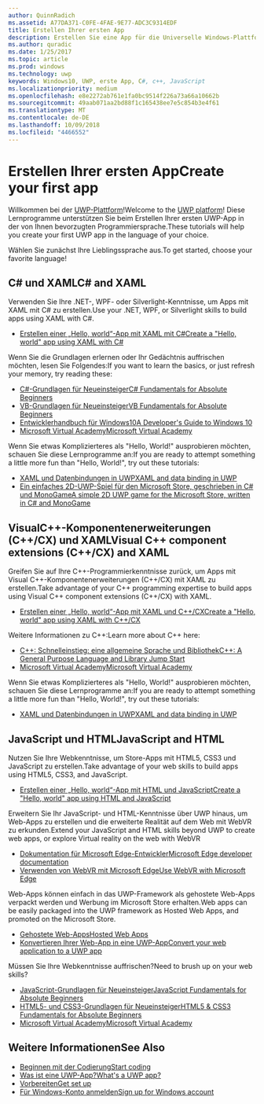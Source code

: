 ```yaml
---
author: QuinnRadich
ms.assetid: A77DA371-C0FE-4FAE-9E77-ADC3C9314EDF
title: Erstellen Ihrer ersten App
description: Erstellen Sie eine App für die Universelle Windows-Plattform (UWP) für Windows10 mithilfe Ihrer bevorzugten Programmiersprache.
ms.author: quradic
ms.date: 1/25/2017
ms.topic: article
ms.prod: windows
ms.technology: uwp
keywords: Windows10, UWP, erste App, C#, c++, JavaScript
ms.localizationpriority: medium
ms.openlocfilehash: e8e2272ab761e1fa0bc9514f226a73a66a10662b
ms.sourcegitcommit: 49aab071aa2bd88f1c165438ee7e5c854b3e4f61
ms.translationtype: MT
ms.contentlocale: de-DE
ms.lasthandoff: 10/09/2018
ms.locfileid: "4466552"
---
```

# <a name="create-your-first-app"></a><span data-ttu-id="cfef3-104">Erstellen Ihrer ersten App</span><span class="sxs-lookup"><span data-stu-id="cfef3-104">Create your first app</span></span>

<span data-ttu-id="cfef3-105">Willkommen bei der [UWP-Plattform](universal-application-platform-guide.md)!</span><span class="sxs-lookup"><span data-stu-id="cfef3-105">Welcome to the [UWP platform](universal-application-platform-guide.md)!</span></span> <span data-ttu-id="cfef3-106">Diese Lernprogramme unterstützen Sie beim Erstellen Ihrer ersten UWP-App in der von Ihnen bevorzugten Programmiersprache.</span><span class="sxs-lookup"><span data-stu-id="cfef3-106">These tutorials will help you create your first UWP app in the language of your choice.</span></span>

<span data-ttu-id="cfef3-107">Wählen Sie zunächst Ihre Lieblingssprache aus.</span><span class="sxs-lookup"><span data-stu-id="cfef3-107">To get started, choose your favorite language!</span></span>

## <a name="c-and-xaml"></a><span data-ttu-id="cfef3-108">C# und XAML</span><span class="sxs-lookup"><span data-stu-id="cfef3-108">C# and XAML</span></span>

<span data-ttu-id="cfef3-109">Verwenden Sie Ihre .NET-, WPF- oder Silverlight-Kenntnisse, um Apps mit XAML mit C# zu erstellen.</span><span class="sxs-lookup"><span data-stu-id="cfef3-109">Use your .NET, WPF, or Silverlight skills to build apps using XAML with C#.</span></span>

* [<span data-ttu-id="cfef3-110">Erstellen einer „Hello, world“-App mit XAML mit C#</span><span class="sxs-lookup"><span data-stu-id="cfef3-110">Create a "Hello, world" app using XAML with C#</span></span>](create-a-hello-world-app-xaml-universal.md)

<span data-ttu-id="cfef3-111">Wenn Sie die Grundlagen erlernen oder Ihr Gedächtnis auffrischen möchten, lesen Sie Folgendes:</span><span class="sxs-lookup"><span data-stu-id="cfef3-111">If you want to learn the basics, or just refresh your memory, try reading these:</span></span>

* [<span data-ttu-id="cfef3-112">C#-Grundlagen für Neueinsteiger</span><span class="sxs-lookup"><span data-stu-id="cfef3-112">C# Fundamentals for Absolute Beginners</span></span>](https://go.microsoft.com/fwlink/?linkid=850801)
* [<span data-ttu-id="cfef3-113">VB-Grundlagen für Neueinsteiger</span><span class="sxs-lookup"><span data-stu-id="cfef3-113">VB Fundamentals for Absolute Beginners</span></span>](https://go.microsoft.com/fwlink/?linkid=850802)
* [<span data-ttu-id="cfef3-114">Entwicklerhandbuch für Windows10</span><span class="sxs-lookup"><span data-stu-id="cfef3-114">A Developer's Guide to Windows 10</span></span>](https://go.microsoft.com/fwlink/?linkid=850804)
* [<span data-ttu-id="cfef3-115">Microsoft Virtual Academy</span><span class="sxs-lookup"><span data-stu-id="cfef3-115">Microsoft Virtual Academy</span></span>](http://www.microsoftvirtualacademy.com/)

<span data-ttu-id="cfef3-116">Wenn Sie etwas Komplizierteres als "Hello, World!" ausprobieren möchten, schauen Sie diese Lernprogramme an:</span><span class="sxs-lookup"><span data-stu-id="cfef3-116">If you are ready to attempt something a little more fun than "Hello, World!", try out these tutorials:</span></span>

* [<span data-ttu-id="cfef3-117">XAML und Datenbindungen in UWP</span><span class="sxs-lookup"><span data-stu-id="cfef3-117">XAML and data binding in UWP</span></span>](xaml-basics-intro.md)
* [<span data-ttu-id="cfef3-118">Ein einfaches 2D-UWP-Spiel für den Microsoft Store, geschrieben in C# und MonoGame</span><span class="sxs-lookup"><span data-stu-id="cfef3-118">A simple 2D UWP game for the Microsoft Store, written in C# and MonoGame</span></span>](get-started-tutorial-game-mg2d.md)


## <a name="visual-c-component-extensions-ccx-and-xaml"></a><span data-ttu-id="cfef3-119">VisualC++-Komponentenerweiterungen (C++/CX) und XAML</span><span class="sxs-lookup"><span data-stu-id="cfef3-119">Visual C++ component extensions (C++/CX) and XAML</span></span>

<span data-ttu-id="cfef3-120">Greifen Sie auf Ihre C++-Programmierkenntnisse zurück, um Apps mit Visual C++-Komponentenerweiterungen (C++/CX) mit XAML zu erstellen.</span><span class="sxs-lookup"><span data-stu-id="cfef3-120">Take advantage of your C++ programming expertise to build apps using Visual C++ component extensions (C++/CX) with XAML.</span></span>

* [<span data-ttu-id="cfef3-121">Erstellen einer „Hello, world“-App mit XAML und C++/CX</span><span class="sxs-lookup"><span data-stu-id="cfef3-121">Create a "Hello, world" app using XAML with C++/CX</span></span>](create-a-basic-windows-10-app-in-cpp.md)

<span data-ttu-id="cfef3-122">Weitere Informationen zu C++:</span><span class="sxs-lookup"><span data-stu-id="cfef3-122">Learn more about C++ here:</span></span>

* [<span data-ttu-id="cfef3-123">C++: Schnelleinstieg: eine allgemeine Sprache und Bibliothek</span><span class="sxs-lookup"><span data-stu-id="cfef3-123">C++: A General Purpose Language and Library Jump Start</span></span>](http://www.microsoftvirtualacademy.com/training-courses/c-a-general-purpose-language-and-library-jump-start)
* [<span data-ttu-id="cfef3-124">Microsoft Virtual Academy</span><span class="sxs-lookup"><span data-stu-id="cfef3-124">Microsoft Virtual Academy</span></span>](http://go.microsoft.com/fwlink/p/?LinkID=389916)

<span data-ttu-id="cfef3-125">Wenn Sie etwas Komplizierteres als "Hello, World!" ausprobieren möchten, schauen Sie diese Lernprogramme an:</span><span class="sxs-lookup"><span data-stu-id="cfef3-125">If you are ready to attempt something a little more fun than "Hello, World!", try out these tutorials:</span></span>

* [<span data-ttu-id="cfef3-126">XAML und Datenbindungen in UWP</span><span class="sxs-lookup"><span data-stu-id="cfef3-126">XAML and data binding in UWP</span></span>](xaml-basics-intro.md)

## <a name="javascript-and-html"></a><span data-ttu-id="cfef3-127">JavaScript und HTML</span><span class="sxs-lookup"><span data-stu-id="cfef3-127">JavaScript and HTML</span></span>

<span data-ttu-id="cfef3-128">Nutzen Sie Ihre Webkenntnisse, um Store-Apps mit HTML5, CSS3 und JavaScript zu erstellen.</span><span class="sxs-lookup"><span data-stu-id="cfef3-128">Take advantage of your web skills to build apps using HTML5, CSS3, and JavaScript.</span></span>

* [<span data-ttu-id="cfef3-129">Erstellen einer „Hello, world“-App mit HTML und JavaScript</span><span class="sxs-lookup"><span data-stu-id="cfef3-129">Create a "Hello, world" app using HTML and JavaScript</span></span>](create-a-hello-world-app-js-uwp.md)

<span data-ttu-id="cfef3-130">Erweitern Sie Ihr JavaScript- und HTML-Kenntnisse über UWP hinaus, um Web-Apps zu erstellen und die erweiterte Realität auf dem Web mit WebVR zu erkunden.</span><span class="sxs-lookup"><span data-stu-id="cfef3-130">Extend your JavaScript and HTML skills beyond UWP to create web apps, or explore Virtual reality on the web with WebVR</span></span>

* [<span data-ttu-id="cfef3-131">Dokumentation für Microsoft Edge-Entwickler</span><span class="sxs-lookup"><span data-stu-id="cfef3-131">Microsoft Edge developer documentation</span></span>](https://docs.microsoft.com/microsoft-edge/)
* [<span data-ttu-id="cfef3-132">Verwenden von WebVR mit Microsoft Edge</span><span class="sxs-lookup"><span data-stu-id="cfef3-132">Use WebVR with Microsoft Edge</span></span>](https://docs.microsoft.com/en-us/microsoft-edge/webvr/)

<span data-ttu-id="cfef3-133">Web-Apps können einfach in das UWP-Framework als gehostete Web-Apps verpackt werden und Werbung im Microsoft Store erhalten.</span><span class="sxs-lookup"><span data-stu-id="cfef3-133">Web apps can be easily packaged into the UWP framework as Hosted Web Apps, and promoted on the Microsoft Store.</span></span>

* [<span data-ttu-id="cfef3-134">Gehostete Web-Apps</span><span class="sxs-lookup"><span data-stu-id="cfef3-134">Hosted Web Apps</span></span>](https://developer.microsoft.com/windows/bridges/hosted-web-apps)
* [<span data-ttu-id="cfef3-135">Konvertieren Ihrer Web-App in eine UWP-App</span><span class="sxs-lookup"><span data-stu-id="cfef3-135">Convert your web application to a UWP app</span></span>](../porting/hwa-create-windows.md)

<span data-ttu-id="cfef3-136">Müssen Sie Ihre Webkenntnisse auffrischen?</span><span class="sxs-lookup"><span data-stu-id="cfef3-136">Need to brush up on your web skills?</span></span>

* [<span data-ttu-id="cfef3-137">JavaScript-Grundlagen für Neueinsteiger</span><span class="sxs-lookup"><span data-stu-id="cfef3-137">JavaScript Fundamentals for Absolute Beginners</span></span>](http://www.microsoftvirtualacademy.com/training-courses/javascript-fundamentals-for-absolute-beginners)
* [<span data-ttu-id="cfef3-138">HTML5- und CSS3-Grundlagen für Neueinsteiger</span><span class="sxs-lookup"><span data-stu-id="cfef3-138">HTML5 & CSS3 Fundamentals for Absolute Beginners</span></span>](http://www.microsoftvirtualacademy.com/training-courses/html5-css3-fundamentals-development-for-absolute-beginners)
* [<span data-ttu-id="cfef3-139">Microsoft Virtual Academy</span><span class="sxs-lookup"><span data-stu-id="cfef3-139">Microsoft Virtual Academy</span></span>](http://go.microsoft.com/fwlink/p/?LinkID=389916)

## <a name="see-also"></a><span data-ttu-id="cfef3-140">Weitere Informationen</span><span class="sxs-lookup"><span data-stu-id="cfef3-140">See Also</span></span>

* [<span data-ttu-id="cfef3-141">Beginnen mit der Codierung</span><span class="sxs-lookup"><span data-stu-id="cfef3-141">Start coding</span></span>](create-uwp-apps.md)
* [<span data-ttu-id="cfef3-142">Was ist eine UWP-App?</span><span class="sxs-lookup"><span data-stu-id="cfef3-142">What's a UWP app?</span></span>](universal-application-platform-guide.md)
* [<span data-ttu-id="cfef3-143">Vorbereiten</span><span class="sxs-lookup"><span data-stu-id="cfef3-143">Get set up</span></span>](get-set-up.md)
* [<span data-ttu-id="cfef3-144">Für Windows-Konto anmelden</span><span class="sxs-lookup"><span data-stu-id="cfef3-144">Sign up for Windows account</span></span>](sign-up.md)
